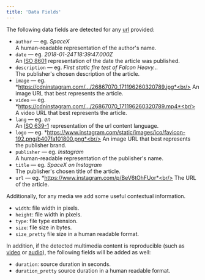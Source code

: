 ```yaml
---
title: 'Data Fields'
--- 
```


The following data fields are detected for any [url](/docs/api/api-parameters/url) provided:

- `author` — eg. *SpaceX*<br/>
  A human-readable representation of the author's name.
- `date` — eg. *2018-01-24T18:39:47.000Z*<br/>
  An [ISO 8601](https://en.wikipedia.org/wiki/ISO_8601) representation of the date the article was published.
- `description` — eg. *First static fire test of Falcon Heavy…* <br/>
  The publisher's chosen description of the article.
- `image` — eg. *https://cdninstagram.com/…/26867070_171196260320789.jpg*<br/>
  An image URL that best represents the article.
- `video` — eg. *https://cdninstagram.com/…/26867070_171196260320789.mp4*<br/>
  A video URL that best represents the article.
- `lang` — eg. *en*<br/>
  An [ISO 639-1](https://en.wikipedia.org/wiki/ISO_639-1) representation of the url content language.
- `logo` — eg. *https://www.instagram.com/static/images/ico/favicon-192.png/b407fa101800.png*<br/>
  An image URL that best represents the publisher brand.
- `publisher` — eg. *Instagram*<br/>
  A human-readable representation of the publisher's name.
- `title` — eg. *SpaceX on Instagram*<br/>
  The publisher's chosen title of the article.
- `url` — eg. *https://www.instagram.com/p/BeV6tOhFUor*<br/>
  The URL of the article.

Additionally, for any media we add some useful contextual information.

  - `width`: file width in pixels.
  - `height`: file width in pixels.
  - `type`: file type extension.
  - `size`: file size in bytes.
  - `size_pretty` file size in a human readable format.

In addition, if the detected multimedia content is reproducible (such as [video](/docs/api/api-parameters/video) or [audio](/docs/api/api-parameters/audio)), the following fields will be added as well:

  - `duration`: source duration in seconds.
  - `duration_pretty` source duration in a human readable format.

